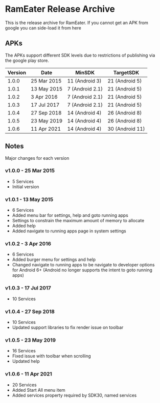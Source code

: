 # RamEater Release Archive
This is the release archive for RamEater. If you cannot get an APK from google you can side-load it from here

## APKs

The APKs support different SDK levels due to restrictions of publishing via the google play store.

| Version | Date        | MinSDK          | TargetSDK
| ------- | ----------- | --------------- | ---------------
| 1.0.0   | 25 Mar 2015 | 11 (Android 3)  | 21 (Android 5)
| 1.0.1   | 13 May 2015 | 7 (Android 2.1) | 21 (Android 5)
| 1.0.2   | 3 Apr 2016  | 7 (Android 2.1) | 21 (Android 5)
| 1.0.3   | 17 Jul 2017 | 7 (Android 2.1) | 21 (Android 5)
| 1.0.4   | 27 Sep 2018 | 14 (Android 4)  | 26 (Android 8)
| 1.0.5   | 23 May 2019 | 14 (Android 4)  | 26 (Android 8)
| 1.0.6   | 11 Apr 2021 | 14 (Android 4)  | 30 (Android 11)

## Notes

Major changes for each version

### v1.0.0 - 25 Mar 2015

- 5 Services
- Initial version

### v1.0.1 - 13 May 2015

- 6 Services
- Added menu bar for settings, help and goto running apps
- Settings to constrain the maximum amount of memory to allocate
- Added help
- Added navigate to running apps page in system settings

### v1.0.2 - 3 Apr 2016

- 6 Services
- Added burger menu for settings and help
- Changed navigate to running apps to be navigate to developer options for Android 6+ (Android no longer supports the intent to goto running apps)

### v1.0.3 - 17 Jul 2017

- 10 Services

### v1.0.4 - 27 Sep 2018

- 10 Services
- Updated support libraries to fix render issue on toolbar

### v1.0.5 - 23 May 2019

- 16 Services
- Fixed issue with toolbar when scrolling
- Updated help

### v1.0.6 - 11 Apr 2021

- 20 Services
- Added Start All menu item
- Added services property required by SDK30, named services
